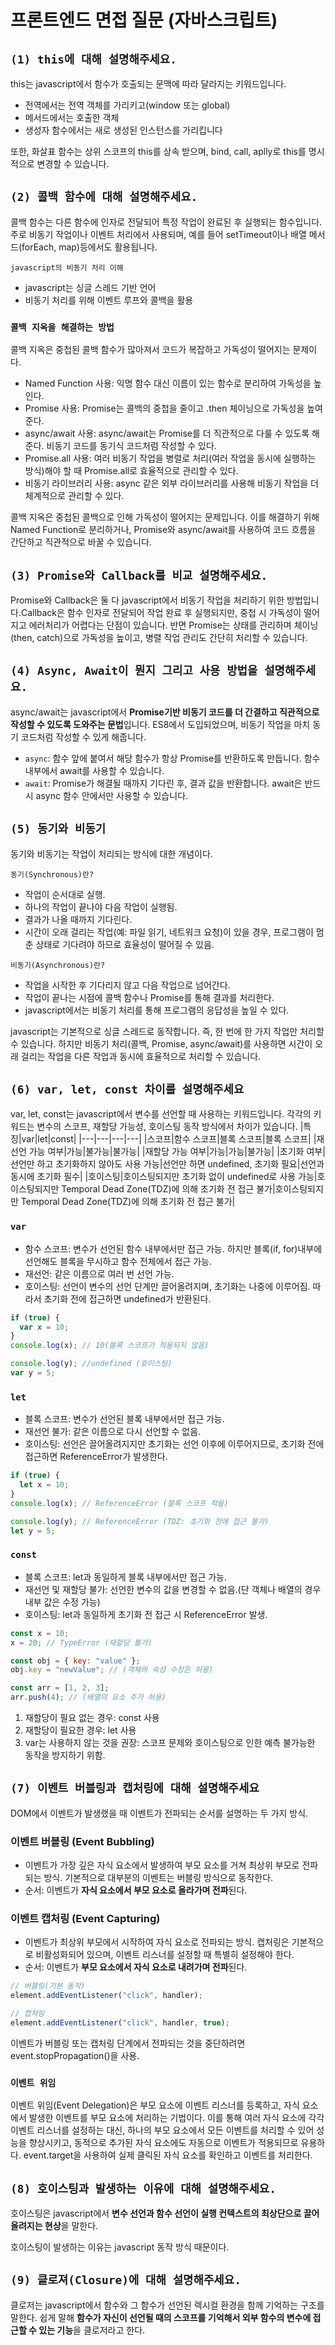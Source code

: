 # 프론트엔드 면접 질문 (자바스크립트)

## `(1) this에 대해 설명해주세요.`

this는 javascript에서 함수가 호출되는 문맥에 따라 달라지는 키워드입니다.

- 전역에서는 전역 객체를 가리키고(window 또는 global)
- 메서드에서는 호출한 객체
- 생성자 함수에서는 새로 생성된 인스턴스를 가리킵니다

또한, 화살표 함수는 상위 스코프의 this를 상속 받으며, bind, call, aplly로 this를 명시적으로 변경할 수 있습니다.

## `(2) 콜백 함수에 대해 설명해주세요.`

콜백 함수는 다른 함수에 인자로 전달되어 특정 작업이 완료된 후 실행되는 함수입니다.
주로 비동기 작업이나 이벤트 처리에서 사용되며, 예를 들어 setTimeout이나 배열 메서드(forEach, map)등에서도 활용됩니다.

`javascript의 비동기 처리 이해`

- javascript는 싱글 스레드 기반 언어
- 비동기 처리를 위해 이벤트 루프와 콜백을 활용

### `콜백 지옥을 해결하는 방법`

콜백 지옥은 중첩된 콜백 함수가 많아져서 코드가 복잡하고 가독성이 떨어지는 문제이다.

- Named Function 사용: 익명 함수 대신 이름이 있는 함수로 분리하여 가독성을 높인다.
- Promise 사용: Promise는 콜백의 중첩을 줄이고 .then 체이닝으로 가독성을 높여준다.
- async/await 사용: async/await는 Promise를 더 직관적으로 다룰 수 있도록 해준다. 비동기 코드를 동기식 코드처럼 작성할 수 있다.
- Promise.all 사용: 여러 비동기 작업을 병렬로 처리(여러 작업을 동시에 실행하는 방식)해야 할 때 Promise.all로 효율적으로 관리할 수 있다.
- 비동기 라이브러리 사용: async 같은 외부 라이브러리를 사용해 비동기 작업을 더 체계적으로 관리할 수 있다.

콜백 지옥은 중첩된 콜백으로 인해 가독성이 떨어지는 문제입니다. 이를 해결하기 위해 Named Function로 분리하거나, Promise와 async/await를 사용하여 코드 흐름을 간단하고 직관적으로 바꿀 수 있습니다.

## `(3) Promise와 Callback를 비교 설명해주세요.`

Promise와 Callback은 둘 다 javascript에서 비동기 작업을 처리하기 위한 방법입니다.Callback은 함수 인자로 전달되어 작업 완료 후 실행되지만, 중첩 시 가독성이 떨어지고 에러처리가 어렵다는 단점이 있습니다. 반면 Promise는 상태를 관리하며 체이닝(then, catch)으로 가독성을 높이고, 병렬 작업 관리도 간단히 처리할 수 있습니다.

## `(4) Async, Await이 뭔지 그리고 사용 방법을 설명해주세요.`

async/await는 javascript에서 **Promise기반 비동기 코드를 더 간결하고 직관적으로 작성할 수 있도록 도와주는 문법**입니다. ES8에서 도입되었으며, 비동기 작업을 마치 동기 코드처럼 작성할 수 있게 해줍니다.

- `async`: 함수 앞에 붙여서 해당 함수가 항상 Promise를 반환하도록 만듭니다. 함수 내부에서 await를 사용할 수 있습니다.
- `await`: Promise가 해결될 때까지 기다린 후, 결과 값을 반환합니다. await은 반드시 async 함수 안에서만 사용할 수 있습니다.

## `(5) 동기와 비동기`

동기와 비동기는 작업이 처리되는 방식에 대한 개념이다.

`동기(Synchronous)란?`

- 작업이 순서대로 실행.
- 하나의 작업이 끝나야 다음 작업이 실행됨.
- 결과가 나올 때까지 기다린다.
- 시간이 오래 걸리는 작업(예: 파일 읽기, 네트워크 요청)이 있을 경우, 프로그램이 멈춘 상태로 기다려야 하므로 효율성이 떨어질 수 있음.

`비동기(Asynchronous)란?`

- 작업을 시작한 후 기다리지 않고 다음 작업으로 넘어간다.
- 작업이 끝나는 시점에 콜백 함수나 Promise를 통해 결과를 처리한다.
- javascript에서는 비동기 처리를 통해 프로그램의 응답성을 높일 수 있다.

javascript는 기본적으로 싱글 스레드로 동작합니다. 즉, 한 번에 한 가지 작업만 처리할 수 있습니다. 하지만 비동기 처리(콜백, Promise, async/await)를 사용하면 시간이 오래 걸리는 작업을 다른 작업과 동시에 효율적으로 처리할 수 있습니다.

## `(6) var, let, const 차이를 설명해주세요`

var, let, const는 javascript에서 변수를 선언할 때 사용하는 키워드입니다.
각각의 키워드는 변수의 스코프, 재할당 가능성, 호이스팅 동작 방식에서 차이가 있습니다.
|특징|var|let|const|
|---|---|---|---|
|스코프|함수 스코프|블록 스코프|블록 스코프|
|재선언 가능 여부|가능|불가능|불가능|
|재할당 가능 여부|가능|가능|불가능|
|초기화 여부|선언만 하고 초기화하지 않아도 사용 가능|선언만 하면 undefined, 초기화 필요|선언과 동시에 초기화 필수|
|호이스팅|호이스팅되지만 초기화 없이 undefined로 사용 가능|호이스팅되지만 Temporal Dead Zone(TDZ)에 의해 초기화 전 접근 불가|호이스팅되지만 Temporal Dead Zone(TDZ)에 의해 초기화 전 접근 불가|

### `var`

- 함수 스코프: 변수가 선언된 함수 내부에서만 접근 가능. 하지만 블록(if, for)내부에 선언해도 블록을 무시하고 함수 전체에서 접근 가능.
- 재선언: 같은 이름으로 여러 번 선언 가능.
- 호이스팅: 선언이 변수의 선언 단계만 끌어올려지며, 초기화는 나중에 이루어짐. 따라서 초기화 전에 접근하면 undefined가 반환된다.

```javascript
if (true) {
  var x = 10;
}
console.log(x); // 10(블록 스코프가 적용되지 않음)

console.log(y); //undefined (호이스팅)
var y = 5;
```

### `let`

- 블록 스코프: 변수가 선언된 블록 내부에서만 접근 가능.
- 재선언 불가: 같은 이름으로 다시 선언할 수 없음.
- 호이스팅: 선언은 끌어올려지지만 초기화는 선언 이후에 이루어지므로, 초기화 전에 접근하면 ReferenceError가 발생한다.

```javascript
if (true) {
  let x = 10;
}
console.log(x); // ReferenceError (블록 스코프 적용)

console.log(y); // ReferenceError (TDZ: 초기화 전에 접근 불가)
let y = 5;
```

### `const`

- 블록 스코프: let과 동일하게 블록 내부에서만 접근 가능.
- 재선언 및 재할당 불가: 선언한 변수의 값을 변경할 수 없음.(단 객체나 배열의 경우 내부 값은 수정 가능)
- 호이스팅: let과 동일하게 초기화 전 접근 시 ReferenceError 발생.

```javascript
const x = 10;
x = 20; // TypeError (재할당 불가)

const obj = { key: "value" };
obj.key = "newValue"; // (객체의 속성 수정은 허용)

const arr = [1, 2, 3];
arr.push(4); // (배열의 요소 추가 허용)
```

1. 재할당이 필요 없는 경우: const 사용
2. 재할당이 필요한 경우: let 사용
3. var는 사용하지 않는 것을 권장: 스코프 문제와 호이스팅으로 인한 예측 불가능한 동작을 방지하기 위함.

## `(7) 이벤트 버블링과 캡처링에 대해 설명해주세요`

DOM에서 이벤트가 발생랬을 때 이벤트가 전파되는 순서를 설명하는 두 가지 방식.

### 이벤트 버블링 (Event Bubbling)

- 이벤트가 가장 깊은 자식 요소에서 발생하여 부모 요소를 거쳐 최상위 부모로 전파되는 방식.
  기본적으로 대부분의 이벤트는 버블링 방식으로 동작한다.
- 순서: 이벤트가 **자식 요소에서 부모 요소로 올라가며 전파**된다.

### 이벤트 캡처링 (Event Capturing)

- 이벤트가 최상위 부모에서 시작하여 자식 요소로 전파되는 방식. 캡처링은 기본적으로 비활성화되어 있으며, 이벤트 리스너를 설정할 때 특별히 설정해야 한다.
- 순서: 이벤트가 **부모 요소에서 자식 요소로 내려가며 전파**된다.

```javascript
// 버블링(기본 동작)
element.addEventListener("click", handler);

// 캡처링
element.addEventListener("click", handler, true);
```

이벤트가 버블링 또는 캡처링 단계에서 전파되는 것을 중단하려면
event.stopPropagation()을 사용.

### `이벤트 위임`

이벤트 위임(Event Delegation)은 부모 요소에 이벤트 리스너를 등록하고, 자식 요소에서 발생한 이벤트를 부모 요소에 처리하는 기법이다. 이를 통해 여러 자식 요소에 각각 이벤트 리스너를 설정하는 대신, 하나의 부모 요소에서 모든 이벤트를 처리할 수 있어 성능을 향상시키고, 동적으로 추가된 자식 요소에도 자동으로 이벤트가 적용되므로 유용하다. event.target을 사용하여 실제 클릭된 자식 요소를 확인하고 이벤트를 처리한다.

## `(8) 호이스팅과 발생하는 이유에 대해 설명해주세요.`

호이스팅은 javascript에서 **변수 선언과 함수 선언이 실행 컨텍스트의 최상단으로 끌어올려지는 현상**을 말한다.

호이스팅이 발생하는 이유는 javascript 동작 방식 때문이다.

## `(9) 클로져(Closure)에 대해 설명해주세요.`

클로저는 javascript에서 함수와 그 함수가 선언된 렉시컬 환경을 함께 기억하는 구조를 말한다.
쉽게 말해 **함수가 자신이 선언될 때의 스코프를 기억해서 외부 함수의 변수에 접근할 수 있는 기능**을 클로저라고 한다.
